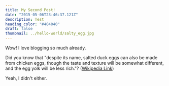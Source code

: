 ```yaml
---
title: My Second Post!
date: "2015-05-06T23:46:37.121Z"
description: Test
heading_color: "#404040"
draft: false
thumbnail: ../hello-world/salty_egg.jpg
---
```


Wow! I love blogging so much already.

Did you know that "despite its name, salted duck eggs can also be made from
chicken eggs, though the taste and texture will be somewhat different, and the
egg yolk will be less rich."?
([Wikipedia Link](http://en.wikipedia.org/wiki/Salted_duck_egg))

Yeah, I didn't either.
